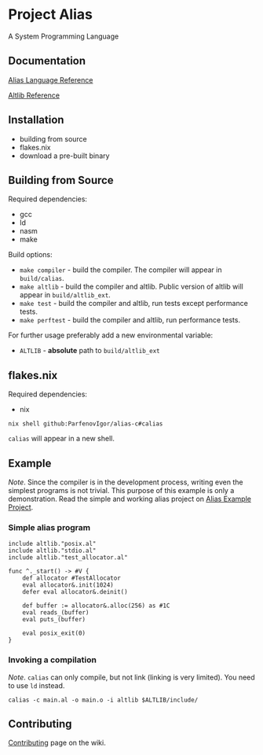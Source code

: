 # Project Alias

A System Programming Language

## Documentation

[Alias Language Reference](https://htmlpreview.github.io/?https://github.com/ParfenovIgor/alias-c/blob/main/docs/langref.html)

[Altlib Reference](https://htmlpreview.github.io/?https://github.com/ParfenovIgor/alias-c/blob/main/docs/altlibref.html)

## Installation

 * building from source
 * flakes.nix
 * download a pre-built binary

## Building from Source

Required dependencies:

 * gcc
 * ld
 * nasm
 * make

Build options:

 * `make compiler` - build the compiler. The compiler will appear in `build/calias`.
 * `make altlib` - build the compiler and altlib. Public version of altlib will appear in `build/altlib_ext`.
 * `make test` - build the compiler and altlib, run tests except performance tests.
 * `make perftest` - build the compiler and altlib, run performance tests.

For further usage preferably add a new environmental variable:

 * `ALTLIB` - **absolute** path to `build/altlib_ext`

## flakes.nix

Required dependencies:

 * nix

```
nix shell github:ParfenovIgor/alias-c#calias
```

`calias` will appear in a new shell.

## Example

*Note*. Since the compiler is in the development process, writing even the simplest programs is not trivial. This purpose of this example is only a demonstration. Read the simple and working alias project on [Alias Example Project](https://github.com/ParfenovIgor/alias-example-project).

### Simple alias program

```
include altlib."posix.al"
include altlib."stdio.al"
include altlib."test_allocator.al"

func ^._start() -> #V {
    def allocator #TestAllocator
    eval allocator&.init(1024)
    defer eval allocator&.deinit()

    def buffer := allocator&.alloc(256) as #1C
    eval reads_(buffer)
    eval puts_(buffer)

    eval posix_exit(0)
}
```

### Invoking a compilation

*Note*. `calias` can only compile, but not link (linking is very limited). You need to use `ld` instead.

`calias -c main.al -o main.o -i altlib $ALTLIB/include/`

## Contributing

[Contributing](https://github.com/ParfenovIgor/alias-c/wiki/Contributing)  page on the wiki.
